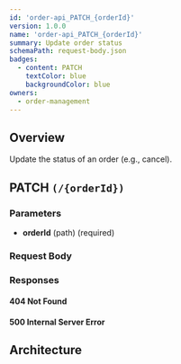 ```yaml
---
id: 'order-api_PATCH_{orderId}'
version: 1.0.0
name: 'order-api_PATCH_{orderId}'
summary: Update order status
schemaPath: request-body.json
badges:
  - content: PATCH
    textColor: blue
    backgroundColor: blue
owners:
  - order-management
---
```

## Overview
Update the status of an order (e.g., cancel).




## PATCH `(/{orderId})`

### Parameters
- **orderId** (path) (required)



### Request Body
<SchemaViewer file="request-body.json" maxHeight="500" id="request-body" />


### Responses

#### <span className="text-orange-500">404 Not Found</span>
<SchemaViewer file="response-404.json" maxHeight="500" id="response-404" />

#### <span className="text-red-500">500 Internal Server Error</span>
<SchemaViewer file="response-500.json" maxHeight="500" id="response-500" />



## Architecture

<NodeGraph />
